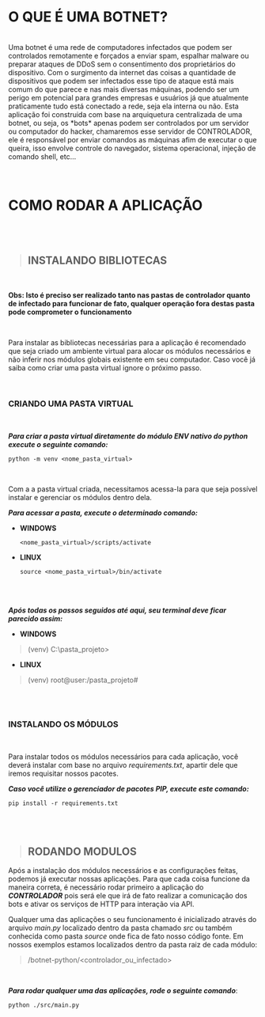 # O QUE É UMA BOTNET?
<br>
Uma botnet é uma rede de computadores infectados que podem ser controlados remotamente e forçados a enviar spam, espalhar malware ou preparar ataques de DDoS sem o consentimento dos proprietários do dispositivo. Com o surgimento da internet das coisas a quantidade de dispositivos que podem ser infectados esse tipo de ataque está mais comum do que parece e nas mais diversas máquinas, podendo ser um perigo em potencial para grandes empresas e usuários já que atualmente praticamente tudo está conectado a rede, seja ela interna ou não.
Esta aplicação foi construida com base na arquiquetura centralizada de uma botnet, ou seja, os *bots* apenas podem ser controlados por um servidor ou computador do hacker, chamaremos esse servidor de CONTROLADOR, ele é responsável por enviar comandos as máquinas afim de executar o que queira, isso envolve controle do navegador, sistema operacional, injeção de comando shell, etc...

<br>
<br>
<br>



# COMO RODAR A APLICAÇÃO

<br>
<br>

> ## INSTALANDO BIBLIOTECAS

<br>

**Obs: Isto é preciso ser realizado tanto nas pastas de controlador quanto de infectado para funcionar de fato, qualquer operação fora destas pasta pode comprometer o funcionamento**

<br>

Para instalar as bibliotecas necessárias para a aplicação é recomendado que seja criado um ambiente virtual para alocar os módulos necessários e não inferir nos módulos globais existente em seu computador. Caso você já saiba como criar uma pasta virtual ignore o próximo passo.

<br>

### CRIANDO UMA PASTA VIRTUAL

<br>

***Para criar a pasta virtual diretamente do módulo ENV nativo do python execute o seguinte comando:***

`python -m venv <nome_pasta_virtual>`

<br>

Com a a pasta virtual criada, necessitamos acessa-la para que seja possível instalar e gerenciar os módulos dentro dela.

***Para acessar a pasta, execute o determinado comando:***

- **WINDOWS**

  `<nome_pasta_virtual>/scripts/activate`
  
- **LINUX**

  `source <nome_pasta_virtual>/bin/activate`

<br>
<br>

***Após todas os passos seguidos até aqui, seu terminal deve ficar parecido assim:***

- **WINDOWS**
> (venv) C:\pasta_projeto>

- **LINUX**
> (venv) root@user:/pasta_projeto#

<br>
<br>

### INSTALANDO OS MÓDULOS

<br>

Para instalar todos os módulos necessários para cada aplicação, você deverá instalar com base no arquivo *requirements.txt*, apartir dele que iremos requisitar nossos pacotes.

***Caso você utilize o gerenciador de pacotes PIP, execute este comando:***

`pip install -r requirements.txt`

<br>
<br>


> ## RODANDO MODULOS

Após a instalação dos módulos necessários e as configurações feitas, podemos já executar nossas aplicações. Para que cada coisa funcione da maneira correta, é necessário rodar primeiro a aplicação do ***CONTROLADOR*** pois será ele que irá de fato realizar a comunicação dos bots e ativar os serviços de HTTP para interação via API.

Qualquer uma das aplicações o seu funcionamento é inicializado através do arquivo *main.py* localizado dentro da pasta chamado *src* ou também conhecida como pasta *source* onde fica de fato nosso código fonte. Em nossos exemplos estamos localizados dentro da pasta raiz de cada módulo:
> /botnet-python/<controlador_ou_infectado>

<br>

***Para rodar qualquer uma das aplicações, rode o seguinte comando***:

`python ./src/main.py`

